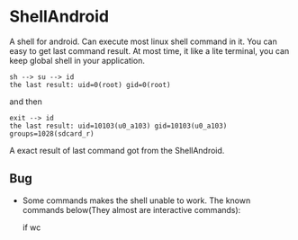 ShellAndroid
============

A shell for android. Can execute most linux shell command in it.
You can easy to get last command result.
At most time, it like a lite terminal, you can keep global shell in your application.

	sh --> su --> id
	the last result: uid=0(root) gid=0(root)
	
and then
	
	exit --> id
	the last result: uid=10103(u0_a103) gid=10103(u0_a103) groups=1028(sdcard_r)
	
A exact result of last command got from the ShellAndroid.


Bug
---

* Some commands makes the shell unable to work. The known commands below(They almost are interactive commands):
	
	if
	wc